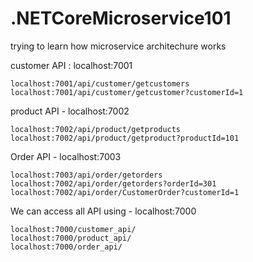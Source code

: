 # .NETCoreMicroservice101
trying to learn how microservice architechure works


customer API : localhost:7001
```
localhost:7001/api/customer/getcustomers
localhost:7001/api/customer/getcustomer?customerId=1
```

product API - localhost:7002 

```
localhost:7002/api/product/getproducts
localhost:7002/api/product/getproduct?productId=101
```

Order API - localhost:7003

```
localhost:7003/api/order/getorders
localhost:7002/api/order/getorders?orderId=301
localhost:7002/api/order/CustomerOrder?customerId=1
```

We can access all API using - localhost:7000

```
localhost:7000/customer_api/
localhost:7000/product_api/
localhost:7000/order_api/
```



